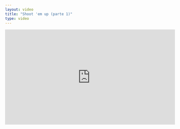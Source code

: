 ```yaml
---
layout: video
title: "Shoot 'em up (parte 1)"
type: video
---
```


<iframe width="560" height="315" src="https://www.youtube.com/embed/Mm50MbenUoU" frameborder="0" allow="accelerometer; autoplay; clipboard-write; encrypted-media; gyroscope; picture-in-picture" allowfullscreen></iframe>